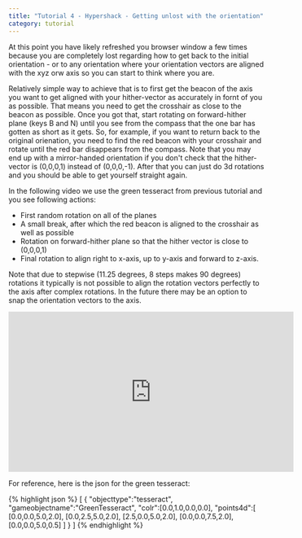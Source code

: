 ```yaml
---
title: "Tutorial 4 - Hypershack - Getting unlost with the orientation"
category: tutorial
---
```


At this point you have likely refreshed you browser window a few times because you are completely lost regarding how to get back to the initial orientation - or to any orientation where your orientation vectors are aligned with the xyz orw axis so you can start to think where you are. 

<!--more-->

Relatively simple way to achieve that is to first get the beacon of the axis you want to get aligned with your hither-vector as accurately in fornt of you as possible. That means you need to get the crosshair as close to the beacon as possible. Once you got that, start rotating on forward-hither plane (keys B and N) until you see from the compass that the one bar has gotten as short as it gets. So, for example, if you want to return back to the original orienation, you need to find the red beacon with your crosshair and rotate until the red bar disappears from the compass. Note that you may end up with a mirror-handed orientation if you don't check that the hither-vector is (0,0,0,1) instead of (0,0,0,-1). After that you can just do 3d rotations and you should be able to get yourself straight again. 

In the following video we use the green tesseract from previous tutorial and you see following actions:

- First random rotation on all of the planes
- A small break, after which the red beacon is aligned to the crosshair as well as possible
- Rotation on forward-hither plane so that the hither vector is close to (0,0,0,1)
- Final rotation to align right to x-axis, up to y-axis and forward to z-axis. 

Note that due to stepwise (11.25 degrees, 8 steps makes 90 degrees) rotations it typically is not possible to align the rotation vectors perfectly to the axis after complex rotations. In the future there may be an option to snap the orientation vectors to the axis.

<iframe
  width="560"
  height="315"
  src="https://www.youtube.com/embed/xqIgHH7ETNM"
  frameborder="0"
  allow="accelerometer; autoplay; encrypted-media; gyroscope; picture-in-picture"
  allowfullscreen
></iframe>


For reference, here is the json for the green tesseract:

{% highlight json %}
[
    {
        "objecttype":"tesseract",
        "gameobjectname":"GreenTesseract",
        "colr":[0.0,1.0,0.0,0.0],
        "points4d":[  
            [0.0,0.0,5.0,2.0],
            [0.0,2.5,5.0,2.0],
            [2.5,0.0,5.0,2.0],
            [0.0,0.0,7.5,2.0],
            [0.0,0.0,5.0,0.5]
        ]
    }
]
{% endhighlight %}














